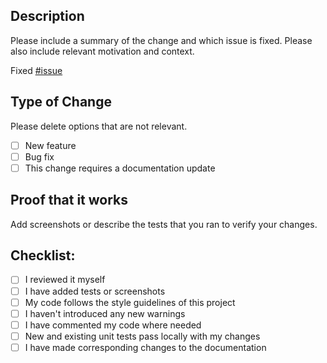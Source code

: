 ## Description

Please include a summary of the change and which issue is fixed. Please also include relevant motivation and context.

Fixed [#issue](link)

## Type of Change

Please delete options that are not relevant.

- [ ] New feature
- [ ] Bug fix 
- [ ] This change requires a documentation update

## Proof that it works

Add screenshots or describe the tests that you ran to verify your changes.

## Checklist:

- [ ] I reviewed it myself
- [ ] I have added tests or screenshots
- [ ] My code follows the style guidelines of this project
- [ ] I haven't introduced any new warnings
- [ ] I have commented my code where needed
- [ ] New and existing unit tests pass locally with my changes
- [ ] I have made corresponding changes to the documentation
